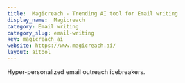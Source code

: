 ```yaml
---
title:  Magicreach - Trending AI tool for Email writing
display_name:  Magicreach
category: Email writing
category_slug: email-writing
key: magicreach_ai
website: https://www.magicreach.ai/
layout: aitool
---
```


Hyper-personalized email outreach icebreakers.
